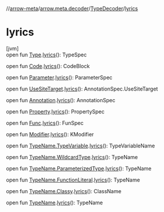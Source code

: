 //[arrow-meta](../../../index.md)/[arrow.meta.decoder](../index.md)/[TypeDecoder](index.md)/[lyrics](lyrics.md)

# lyrics

[jvm]\
open fun [Type](../../arrow.meta.ast/-type/index.md).[lyrics](lyrics.md)(): TypeSpec

open fun [Code](../../arrow.meta.ast/-code/index.md).[lyrics](lyrics.md)(): CodeBlock

open fun [Parameter](../../arrow.meta.ast/-parameter/index.md).[lyrics](lyrics.md)(): ParameterSpec

open fun [UseSiteTarget](../../arrow.meta.ast/-use-site-target/index.md).[lyrics](lyrics.md)(): AnnotationSpec.UseSiteTarget

open fun [Annotation](../../arrow.meta.ast/-annotation/index.md).[lyrics](lyrics.md)(): AnnotationSpec

open fun [Property](../../arrow.meta.ast/-property/index.md).[lyrics](lyrics.md)(): PropertySpec

open fun [Func](../../arrow.meta.ast/-func/index.md).[lyrics](lyrics.md)(): FunSpec

open fun [Modifier](../../arrow.meta.ast/-modifier/index.md).[lyrics](lyrics.md)(): KModifier

open fun [TypeName.TypeVariable](../../arrow.meta.ast/-type-name/-type-variable/index.md).[lyrics](lyrics.md)(): TypeVariableName

open fun [TypeName.WildcardType](../../arrow.meta.ast/-type-name/-wildcard-type/index.md).[lyrics](lyrics.md)(): TypeName

open fun [TypeName.ParameterizedType](../../arrow.meta.ast/-type-name/-parameterized-type/index.md).[lyrics](lyrics.md)(): TypeName

open fun [TypeName.FunctionLiteral](../../arrow.meta.ast/-type-name/-function-literal/index.md).[lyrics](lyrics.md)(): TypeName

open fun [TypeName.Classy](../../arrow.meta.ast/-type-name/-classy/index.md).[lyrics](lyrics.md)(): ClassName

open fun [TypeName](../../arrow.meta.ast/-type-name/index.md).[lyrics](lyrics.md)(): TypeName
